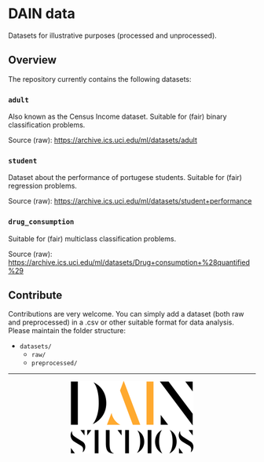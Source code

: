 # DAIN data
Datasets for illustrative purposes (processed and unprocessed).

## Overview
The repository currently contains the following datasets:

### `adult`

Also known as the Census Income dataset. 
Suitable for (fair) binary classification problems.

Source (raw): https://archive.ics.uci.edu/ml/datasets/adult

### `student`


Dataset about the performance of portugese students.
Suitable for (fair) regression problems.

Source (raw): https://archive.ics.uci.edu/ml/datasets/student+performance

### `drug_consumption`

Suitable for (fair) multiclass classification problems.

Source (raw): https://archive.ics.uci.edu/ml/datasets/Drug+consumption+%28quantified%29

## Contribute
Contributions are very welcome. You can simply add a dataset (both raw and preprocessed) in a .csv or other suitable format for data analysis.
Please maintain the folder structure:

* `datasets/`
  * `raw/`
  * `preprocessed/`

* * *
<p align="center">
  <img src="https://github.com/dainstudios/dain-data/blob/main/dain-logo.png" alt="DAIN logo" width="250"/>
</p>
